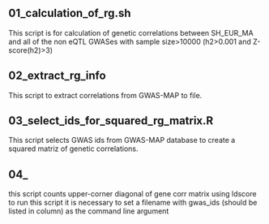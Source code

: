## 01_calculation_of_rg.sh
This script is for calculation of genetic correlations between SH_EUR_MA and all of the non eQTL GWASes with sample size>10000 (h2>0.001 and Z-score(h2)>3)

## 02_extract_rg_info
This script to extract correlations from GWAS-MAP to file.

## 03_select_ids_for_squared_rg_matrix.R
This script selects GWAS ids from GWAS-MAP database to create a squared matriz of genetic correlations.

## 04_
this script counts upper-corner diagonal of gene corr matrix using ldscore
to run this script it is necessary to set a filename with gwas_ids (should be listed in column) as the command line argument
